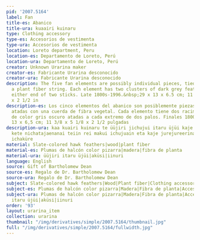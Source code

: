 ```yaml
---
pid: '2007.5164'
label: Fan
title-es: Abanico
title-ura: kuaairi kuinaru
type: Clothing accessory
type-es: Accesorios de vestimenta
type-ura: Accesorios de vestimenta
location: Loreto department, Peru
location-es: Departamento de Loreto, Perú
location-ura: Departamento de Loreto, Perú
creator: Unknown Urarina maker
creator-es: Fabricante Urarina desconocido
creator-ura: Fabricante Urarina desconocido
description: The five fan elements are possibly individual pieces, tied together with
  a plant fiber string. Each element has two clusters of dark grey feathers tied at
  either end of two sticks. Late 1800s-1996.&nbsp;29 x 13 x 6.5 cm; 11 3/8 x 5 1/8
  x 2 1/2 in
description-es: Los cinco elementos del abanico son posiblemente piezas individuales,
  atadas con una cuerda de fibra vegetal. Cada elemento tiene dos racimos de plumas
  de color gris oscuro atadas a cada extremo de dos palos. Finales 1800-1996;29 x
  13 x 6,5 cm; 11 3/8 x 5 1/8 x 2 1/2 pulgadas
description-ura: kaa kuairi kuinaru te üüjiri jichujui itaru üjüi kaje jaaüre, aküsi
  kete nichatajaenanai teiin rei makui ichujuain eta kaje jurejureerinai tein ichujuaain
  ichaküre
material: Slate-colored hawk feathers|wood|plant fiber
material-es: Plumas de halcón color pizarra|madera|fibra de planta
material-ura: üüjiri itaru üjüi|aküsi|iinuri
language: English
source: Gift of Bartholomew Dean
source-es: Regalo de Dr. Bartholomew Dean
source-ura: Regalo de Dr. Bartholomew Dean
subject: Slate-colored hawk feathers|Wood|Plant fiber|Clothing accessory
subject-es: Plumas de halcón color pizarra|Madera|Fibra de planta|Accesorios de vestimenta
subject-ura: Plumas de halcón color pizarra|Madera|Fibra de planta|Accesorios de vestimenta|üüjiri
  itaru üjüi|aküsi|iinuri
order: '93'
layout: urarina_item
collection: urarina
thumbnail: "/img/derivatives/simple/2007.5164/thumbnail.jpg"
full: "/img/derivatives/simple/2007.5164/fullwidth.jpg"
---
```

